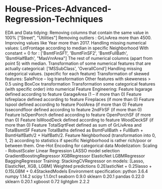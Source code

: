 # House-Prices-Advanced-Regression-Techniques
EDA and Data tidying:  Removing columns that contain the same value in 100% ["Street", "Utilities"] Removing outliers : GrLivArea more than 4500. Improving values like Year more than 2017. Handling missing numerical values: LotFrontage according to median in specific Neighborhood With constant = 0 for : ['BsmtFinSF1', 'BsmtFinSF2', 'BsmtFullBath', 'BsmtHalfBath', "MasVnrArea"] The rest of numerical columns (apart from point 5) with median. Transformation of some numerical features that are actually categorical: ['MSSubClass', 'OverallCond’] Handling missing categorical values. (specific for each feature) Transformation of skewed features: SalePrice – log transformation Other features with skeweness > 0.5 using BoxCox transformation Transformation some categorical features (with specific order) into numerical Feature Engineering:  Feature Isgarage defined according to feature GarageArea (1 – if more than 0) Feature Isfireplace defined according to feature Fireplaces (if more than 0) Feature Ispool defined according to feature PoolArea (if more than 0) Feature Issecondfloor defined according to feature 2ndFlrSF (if more than 0) Feature IsOpenPorch defined according to feature OpenPorchSF (if more than 0) Feature IsWoodDeck defined according to feature WoodDeckSF (if more than 0) Feature TotalSqrtFeet defined as sum of GrLivArea and TotalBsmtSF Feature TotalBaths defined as BsmtFullBath + FullBath + BsmtHalfBath/2 + HalfBath/2. Feature Neighborhood (transformation into 0, 1, 2) according to statistics if specific Neighborhood is rather rich/poor or between them. One-Hot Encoding for categorical data Modelization:  Scaling - RobustScaler  Linear Regression LASSO model selection GradientBoostingRegressor XGBRegressor ElasticNet LGBMRegressor BaggingRegressor Training:  StackingCVRegressor on models: [Lasso, ElasticNet, XGB, LGBM] Weighted predictions 0.2ElasticNet + 0.25lasso + 0.15LGBM + 0.4StackedModels Environment specification: python 3.6.4 numpy 1.14.2 scipy 1.1.0rc1 seaborn 0.9.0 sklearn 0.20.1 pandas 0.22.0 sklearn 0.20.1 xgboost 0.72 lightgbm 2.2.2
